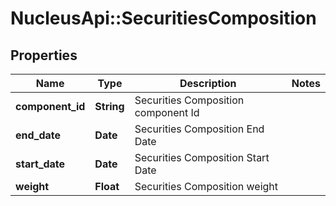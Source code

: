 # NucleusApi::SecuritiesComposition

## Properties
Name | Type | Description | Notes
------------ | ------------- | ------------- | -------------
**component_id** | **String** | Securities Composition component Id | 
**end_date** | **Date** | Securities Composition End Date | 
**start_date** | **Date** | Securities Composition Start Date | 
**weight** | **Float** | Securities Composition weight | 


